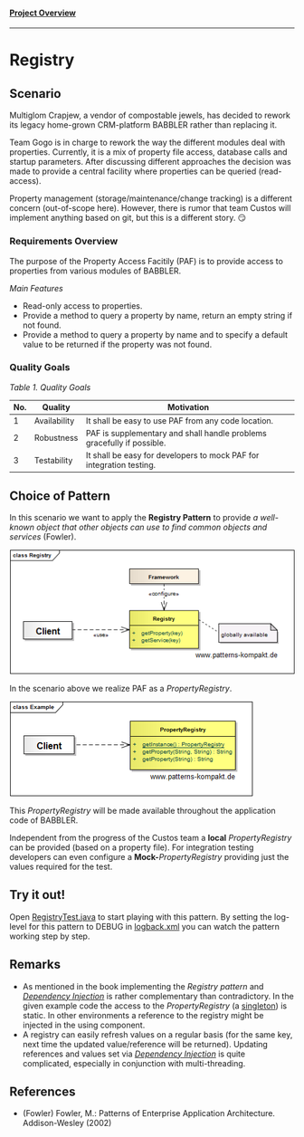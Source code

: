 #### [Project Overview](../../../../../../../README.md)
----

# Registry

## Scenario

Multiglom Crapjew, a vendor of compostable jewels, has decided to rework its legacy home-grown CRM-platform BABBLER rather than replacing it.

Team Gogo is in charge to rework the way the different modules deal with properties. Currently, it is a mix of property file access, database calls and startup parameters. After discussing different approaches the decision was made to provide a central facility where properties can be queried (read-access).

Property management (storage/maintenance/change tracking) is a different concern (out-of-scope here). However, there is rumor that team Custos will implement anything based on git, but this is a different story. :smirk: 

### Requirements Overview

The purpose of the Property Access Facitily (PAF) is to provide access to properties from various modules of BABBLER.

_Main Features_

* Read-only access to properties.
* Provide a method to query a property by name, return an empty string if not found.
* Provide a method to query a property by name and to specify a default value to be returned if the property was not found.

### Quality Goals

_Table 1. Quality Goals_

No.|Quality|Motivation
---|-------|----------
1|Availability|It shall be easy to use PAF from any code location.
2|Robustness|PAF is supplementary and shall handle problems gracefully if possible.
3|Testability|It shall be easy for developers to mock PAF for integration testing.

## Choice of Pattern
In this scenario we want to apply the **Registry Pattern** to provide _a well-known object that other objects can use to find common objects and services_ (Fowler). 

![Test](../../../../../../../doc/patterns/images/registry_cn.png)

In the scenario above we realize PAF as a _PropertyRegistry_.

![Test](../../../../../../../doc/patterns/images/registry_cx.png)

This _PropertyRegistry_ will be made available throughout the application code of BABBLER.

Independent from the progress of the Custos team a **local** _PropertyRegistry_ can be provided (based on a property file). For integration testing developers can even configure a **Mock-**_PropertyRegistry_ providing just the values required for the test.

## Try it out!

Open [RegistryTest.java](RegistryTest.java) to start playing with this pattern. By setting the log-level for this pattern to DEBUG in [logback.xml](../../../../../../../src/main/resources/logback.xml) you can watch the pattern working step by step.

## Remarks
* As mentioned in the book implementing the _Registry pattern_ and _[Dependency Injection](../dependencyinjection/README.md)_ is rather complementary than contradictory. In the given example code the access to the _PropertyRegistry_ (a [singleton](../singleton/README.md)) is static. In other environments a reference to the registry might be injected in the using component.
* A registry can easily refresh values on a regular basis (for the same key, next time the updated value/reference will be returned). Updating references and values set via _[Dependency Injection](../dependencyinjection/README.md)_ is quite complicated, especially in conjunction with multi-threading.

## References

* (Fowler) Fowler, M.: Patterns of Enterprise Application Architecture. Addison-Wesley (2002)
